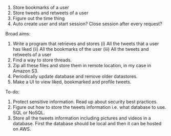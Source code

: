 1. Store bookmarks of a user
2. Store tweets and retweets of a user
3. Figure out the time thing
4. Auto create user and start session? Close session after every request?


Broad aims:
1. Write a program that retrieves and stores
(i) All the tweets that a user has liked
(ii) All the bookmarks of the user
(iii) All the tweets and retweets of a user
3. Find a way to store threads.
2. Zip all these files and store them in remote location, in my case in Amazon S3.
3. Periodically update database and remove older datastores. 
4. Make a UI to view liked, bookmarked and profile tweets.


To-do:
1. Protect sensitive information. Read up about security best practices.
2. Figure out how to store the tweets information i.e. what database to use. SQL or NoSQL. 
2. Store all the tweets information including pictures and videos in a database. First the database should be local and then it can be hosted on AWS.
